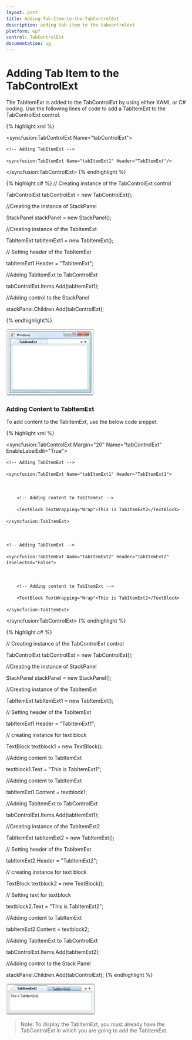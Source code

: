 ```yaml
---
layout: post
title: Adding-Tab-Item-to-the-TabControlExt
description: adding tab item to the tabcontrolext
platform: wpf
control: TabControlExt
documentation: ug
---
```


# Adding Tab Item to the TabControlExt

The TabItemExt is added to the TabControlExt by using either XAML or C# coding. Use the following lines of code to add a TabItemExt to the TabControlExt control.


{% highlight xml %}



<!-- Adding TabControlExt -->

<syncfusion:TabControlExt Name="tabControlExt">



    <!-- Adding TabItemExt -->

    <syncfusion:TabItemExt Name="tabItemExt1" Header="TabItemExt"/>

</syncfusion:TabControlExt>
{% endhighlight %}




{% highlight c# %}
// Creating instance of the TabControlExt control

TabControlExt tabControlExt = new TabControlExt();



//Creating the instance of StackPanel

StackPanel stackPanel = new StackPanel();



//Creating instance of the TabItemExt 

TabItemExt tabItemExt1 = new TabItemExt();



// Setting header of the TabItemExt

tabItemExt1.Header = "TabItemExt";



//Adding TabItemExt to TabControlExt

tabControlExt.Items.Add(tabItemExt1);



//Adding control to the StackPanel

stackPanel.Children.Add(tabControlExt);

{% endhighlight%}

![](Adding-Tab-Item-to-the-TabControlExt_images/Adding-Tab-Item-to-the-TabControlExt_img1.jpeg)





### Adding Content to TabItemExt

To add content to the TabItemExt, use the below code snippet.


{% highlight xml %}



<!-- Adding TabControlExt with CloseButtonType is Both -->

<syncfusion:TabControlExt Margin="20" Name="tabControlExt" EnableLabelEdit="True">



    <!-- Adding TabItemExt -->

    <syncfusion:TabItemExt Name="tabItemExt1" Header="TabItemExt1">



        <!-- Adding content to TabItemExt -->

        <TextBlock TextWrapping="Wrap">This is TabItemExt2</TextBlock>

    </syncfusion:TabItemExt>



    <!-- Adding TabItemExt -->

    <syncfusion:TabItemExt Name="tabItemExt2" Header="TabItemExt2" IsSelected="False">



        <!-- Adding content to TabItemExt -->

        <TextBlock TextWrapping="Wrap">This is TabItemExt2</TextBlock>

    </syncfusion:TabItemExt>

</syncfusion:TabControlExt>
{% endhighlight %}

{% highlight c# %}



// Creating instance of the TabControlExt control

TabControlExt tabControlExt = new TabControlExt();



//Creating the instance of StackPanel

StackPanel stackPanel = new StackPanel();



//Creating instance of the TabItemExt 

TabItemExt tabItemExt1 = new TabItemExt();



// Setting header of the TabItemExt

tabItemExt1.Header = "TabItemExt1";



// creating instance for text block

TextBlock textblock1 = new TextBlock();



//Adding content to TabItemExt

textblock1.Text = "This is TabItemExt1";



//Adding content to TabItemExt

tabItemExt1.Content = textblock1;



//Adding TabItemExt to TabControlExt

tabControlExt.Items.Add(tabItemExt1);



//Creating instance of the TabItemExt2 

TabItemExt tabItemExt2 = new TabItemExt();



// Setting header of the TabItemExt

tabItemExt2.Header = "TabItemExt2";



// creating instance for text block

TextBlock textblock2 = new TextBlock();



// Setting text for textblock

textblock2.Text = "This is TabItemExt2";



//Adding content to TabItemExt

tabItemExt2.Content = textblock2;



//Adding TabItemExt to TabControlExt

tabControlExt.Items.Add(tabItemExt2);



//Adding control to the Stack Panel

stackPanel.Children.Add(tabControlExt); 
{% endhighlight %}


![](Adding-Tab-Item-to-the-TabControlExt_images/Adding-Tab-Item-to-the-TabControlExt_img2.jpeg)



> Note: To display the TabItemExt, you must already have the TabControlExt in which you are going to add the TabItemExt.



